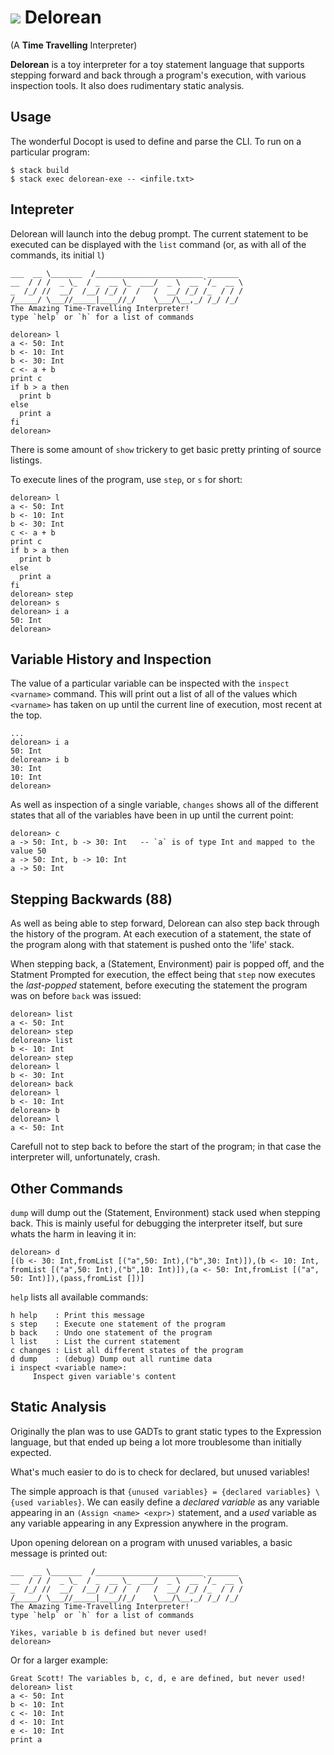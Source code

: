 ![](http://shawa.netsoc.ie/i/OXtfSA.png) Delorean
========

(A **Time Travelling** Interpreter)

**Delorean** is a toy interpreter for a toy statement language that
supports stepping forward and back through a program's execution, with
various inspection tools. It also does rudimentary static analysis.

Usage
-----

The wonderful Docopt is used to define and parse the CLI. To run on a
particular program:

    $ stack build
    $ stack exec delorean-exe -- <infile.txt>

Intepreter
----------

Delorean will launch into the debug prompt. The current statement to be
executed can be displayed with the `list` command (or, as with all of
the commands, its initial `l`)

    ___  __ \_______  /________________________ _______
    __  / / /  _ \_  / _  __ \_  ___/  _ \  __ `/_  __ \
    _  /_/ //  __/  /__/ /_/ /  /   /  __/ /_/ /_  / / /
    /_____/ \___//_____|____//_/    \___/\__,_/ /_/ /_/
    The Amazing Time-Travelling Interpreter!
    type `help` or `h` for a list of commands

    delorean> l
    a <- 50: Int
    b <- 10: Int
    b <- 30: Int
    c <- a + b
    print c
    if b > a then
      print b
    else
      print a
    fi
    delorean>

There is some amount of `show` trickery to get basic pretty printing of
source listings.

To execute lines of the program, use `step`, or `s` for short:

    delorean> l
    a <- 50: Int
    b <- 10: Int
    b <- 30: Int
    c <- a + b
    print c
    if b > a then
      print b
    else
      print a
    fi
    delorean> step
    delorean> s
    delorean> i a
    50: Int
    delorean>

Variable History and Inspection
-------------------------------

The value of a particular variable can be inspected with the
`inspect <varname>` command. This will print out a list of all of the
values which `<varname>` has taken on up until the current line of
execution, most recent at the top.

    ...
    delorean> i a
    50: Int
    delorean> i b
    30: Int
    10: Int
    delorean>

As well as inspection of a single variable, `changes` shows all of the
different states that all of the variables have been in up until the
current point:


    delorean> c
    a -> 50: Int, b -> 30: Int   -- `a` is of type Int and mapped to the value 50
    a -> 50: Int, b -> 10: Int
    a -> 50: Int

Stepping Backwards (88)
-----------------------

As well as being able to step forward, Delorean can also step back
through the history of the program. At each execution of a statement,
the state of the program along with that statement is pushed onto the
'life' stack.

When stepping back, a (Statement, Environment) pair is popped off, and
the Statment Prompted for execution, the effect being that `step` now
executes the *last-popped* statement, before executing the statement the
program was on before `back` was issued:

    delorean> list
    a <- 50: Int
    delorean> step
    delorean> list
    b <- 10: Int
    delorean> step
    delorean> l
    b <- 30: Int
    delorean> back
    delorean> l
    b <- 10: Int
    delorean> b
    delorean> l
    a <- 50: Int

Carefull not to step back to before the start of the program; in that
case the interpreter will, unfortunately, crash.

Other Commands
--------------

`dump` will dump out the (Statement, Environment) stack used when
stepping back. This is mainly useful for debugging the interpreter
itself, but sure whats the harm in leaving it in:

    delorean> d
    [(b <- 30: Int,fromList [("a",50: Int),("b",30: Int)]),(b <- 10: Int,
    fromList [("a",50: Int),("b",10: Int)]),(a <- 50: Int,fromList [("a",
    50: Int)]),(pass,fromList [])]

`help` lists all available commands:

    h help    : Print this message
    s step    : Execute one statement of the program
    b back    : Undo one statement of the program
    l list    : List the current statement
    c changes : List all different states of the program
    d dump    : (debug) Dump out all runtime data
    i inspect <variable name>:
         Inspect given variable's content

Static Analysis
---------------

Originally the plan was to use GADTs to grant static types to the
Expression language, but that ended up being a lot more troublesome than
initially expected.

What's much easier to do is to check for declared, but unused variables!

The simple approach is that
`{unused variables} = {declared variables} \ {used variables}`. We can
easily define a *declared variable* as any variable appearing in an
`(Assign <name> <expr>)` statement, and a *used* variable as any
variable appearing in any Expression anywhere in the program.

Upon opening delorean on a program with unused variables, a basic
message is printed out:

    ___  __ \_______  /________________________ _______
    __  / / /  _ \_  / _  __ \_  ___/  _ \  __ `/_  __ \
    _  /_/ //  __/  /__/ /_/ /  /   /  __/ /_/ /_  / / /
    /_____/ \___//_____|____//_/    \___/\__,_/ /_/ /_/
    The Amazing Time-Travelling Interpreter!
    type `help` or `h` for a list of commands

    Yikes, variable b is defined but never used!
    delorean>

Or for a larger example:

    Great Scott! The variables b, c, d, e are defined, but never used!
    delorean> list
    a <- 50: Int
    b <- 10: Int
    c <- 10: Int
    d <- 10: Int
    e <- 10: Int
    print a

